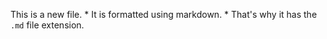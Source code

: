 This is a new file. * It is formatted using markdown. *
That's why it has the `.md` file extension.
